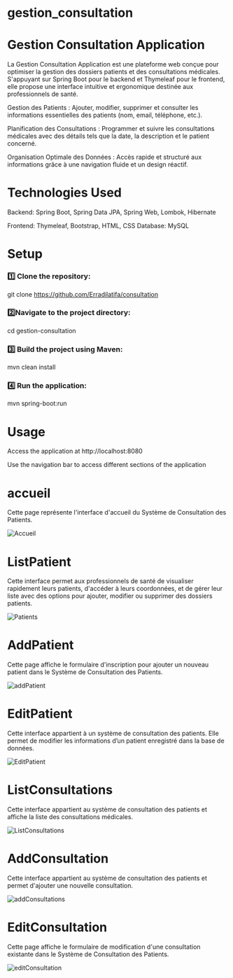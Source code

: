 ﻿# gestion_consultation
 # Gestion Consultation Application

La Gestion Consultation Application est une plateforme web conçue pour optimiser la gestion des dossiers patients et des consultations médicales. S'appuyant sur Spring Boot pour le backend et Thymeleaf pour le frontend, elle propose une interface intuitive et ergonomique destinée aux professionnels de santé.

Gestion des Patients : Ajouter, modifier, supprimer et consulter les informations essentielles des patients (nom, email, téléphone, etc.).

Planification des Consultations : Programmer et suivre les consultations médicales avec des détails tels que la date, la description et le patient concerné.

Organisation Optimale des Données : Accès rapide et structuré aux informations grâce à une navigation fluide et un design réactif.

# Technologies Used
Backend: Spring Boot, Spring Data JPA, Spring Web, Lombok, Hibernate

Frontend: Thymeleaf, Bootstrap, HTML, CSS
Database: MySQL

# Setup
### 1️⃣ Clone the repository:  
git clone https://github.com/Erradilatifa/consultation

 ### 2️⃣Navigate to the project directory:
 cd gestion-consultation
### 3️⃣ Build the project using Maven:
mvn clean install

### 4️⃣ Run the application:
mvn spring-boot:run

# Usage
Access the application at http://localhost:8080

Use the navigation bar to access different sections of the application



# accueil
 Cette page représente l'interface d'accueil du Système de Consultation des Patients.
 
![Accueil](https://github.com/user-attachments/assets/0ba13308-117a-4bc8-8e13-ed6fadc5b586)

# ListPatient
Cette interface permet aux professionnels de santé de visualiser rapidement leurs patients, d'accéder à leurs coordonnées, et de gérer leur liste avec des options pour ajouter, modifier ou supprimer des dossiers patients.

![Patients](https://github.com/user-attachments/assets/5ea6b36f-dea5-456f-b85a-e45ebda4c303)

# AddPatient
Cette page affiche le formulaire d'inscription pour ajouter un nouveau patient dans le Système de Consultation des Patients. 

![addPatient](https://github.com/user-attachments/assets/74ad7740-824f-4aec-997c-22e5ae8031a0)

# EditPatient
Cette interface appartient à un système de consultation des patients. Elle permet de modifier les informations d’un patient enregistré dans la base de données.

![EditPatient](https://github.com/user-attachments/assets/3d93cb57-e50a-4689-b1fd-a911baa153e7)

# ListConsultations
Cette interface appartient au système de consultation des patients et affiche la liste des consultations médicales.

![ListConsultations](https://github.com/user-attachments/assets/e499b6c6-4c59-4db3-a887-b0a4172031b7)


# AddConsultation
Cette interface appartient au système de consultation des patients et permet d'ajouter une nouvelle consultation.

![addConsultations](https://github.com/user-attachments/assets/94359710-9c7d-44fc-a2c1-adc5d784f482)

# EditConsultation
Cette page affiche le formulaire de modification d'une consultation existante dans le Système de Consultation des Patients.

![editConsultation](https://github.com/user-attachments/assets/d075b1e3-7c4e-4f1b-80c6-f9584e772185)






